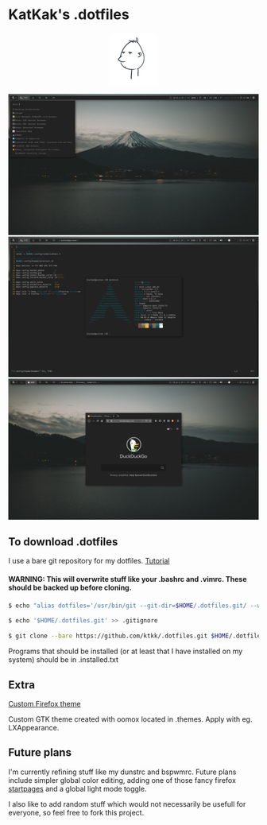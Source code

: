 KatKak's .dotfiles
==================

<p align="center">
<img src="https://raw.githubusercontent.com/ktkk/startpage/master/img/pfp.jpg" alt="img" width="100px">
</p>

<p align="center">
<img src="https://github.com/ktkk/.dotfiles/blob/master/screenshot1.png">
<img src="https://github.com/ktkk/.dotfiles/blob/master/screenshot2.png">
<img src="https://github.com/ktkk/.dotfiles/blob/master/screenshot3.png">
</p>

## To download .dotfiles
I use a bare git repository for my dotfiles. [Tutorial](https://harfangk.github.io/2016/09/18/manage-dotfiles-with-a-git-bare-repository.html)

#### **WARNING**: This will overwrite stuff like your .bashrc and .vimrc. These should be backed up before cloning.

```bash
$ echo "alias dotfiles='/usr/bin/git --git-dir=$HOME/.dotfiles.git/ --work-tree=$HOME'" >> .bashrc && source .bashrc
```
```bash
$ echo '$HOME/.dotfiles.git' >> .gitignore
```
```bash
$ git clone --bare https://github.com/ktkk/.dotfiles.git $HOME/.dotfiles.git && dotfiles checkout -f
```
Programs that should be installed (or at least that I have installed on my system) should be in .installed.txt

## Extra
[Custom Firefox theme](https://color.firefox.com/?theme=XQAAAAIgAQAAAAAAAABBKYhm849SCia2CaaEGccwS-xNKlhTF0Gdmgrt-MSYP_BJi3ulTyQ6uQYTBxP6in1K3CBj-xHrShb_hiDHwcWL6bwrs97I3hdB6A59jrIt2KNODfGJ2bTnF7hgeBDsblJ7sOgaiq8UlwJ01PwA0TwaH5SgqANSgQuVj6B6ja_-cR0kMyniVFlrmrtxM783nwfSuQeEQW3yzoFUwino3fK1QPfeTV2ZrP-KCTAA)

Custom GTK theme created with oomox located in .themes. Apply with eg. LXAppearance.

## Future plans
I'm currently refining stuff like my dunstrc and bspwmrc.
Future plans include simpler global color editing, adding one of those fancy firefox [startpages](https://github.com/ktkk/startpage) and a global light mode toggle.

I also like to add random stuff which would not necessarily be usefull for everyone, so feel free to fork this project.
